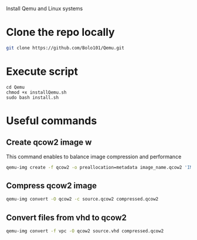 Install Qemu and Linux systems

# Clone the repo locally
```bash
git clone https://github.com/Bolo101/Qemu.git
```
# Execute script
```
cd Qemu
chmod +x installQemu.sh
sudo bash install.sh
```

# Useful commands

## Create qcow2 image w

This command enables to balance image compression and performance

```bash
qemu-img create -f qcow2 -o preallocation=metadata image_name.qcow2 'IMAGE_SIZE'G
```

## Compress qcow2 image

```bash
qemu-img convert -O qcow2 -c source.qcow2 compressed.qcow2
```
## Convert files from vhd to qcow2

```bash
qemu-img convert -f vpc -O qcow2 source.vhd compressed.qcow2
```

